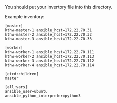 You should put your inventory file into this directory.

Example inventory:
```
[master]
kthw-master-1 ansible_host=172.22.70.31
kthw-master-2 ansible_host=172.22.70.32
kthw-master-3 ansible_host=172.22.70.33

[worker]
kthw-worker-1 ansible_host=172.22.70.111
kthw-worker-2 ansible_host=172.22.70.113
kthw-worker-3 ansible_host=172.22.70.112
kthw-worker-4 ansible_host=172.22.70.114

[etcd:children]
master

[all:vars]
ansible_user=ubuntu
ansible_python_interpreter=python3
```